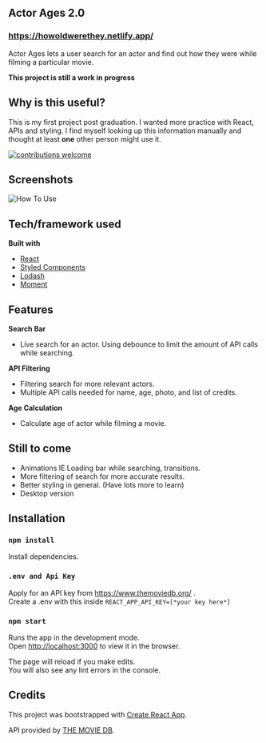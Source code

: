 ## Actor Ages 2.0

### https://howoldwerethey.netlify.app/

Actor Ages lets a user search for an actor and find out how they were while filming a particular movie.

**This project is still a work in progress**

## Why is this useful?

This is my first project post graduation. I wanted more practice with React, APIs and styling. I find myself looking up this information manually and thought at least **one** other person might use it.

[![contributions welcome](https://img.shields.io/badge/contributions-welcome-brightgreen.svg?style=flat)](https://github.com/JKaram/actor-ages)

## Screenshots

![How To Use](https://raw.githubusercontent.com/JKaram/actor-ages/master/public/readme/gif_example.gif)

## Tech/framework used

<b>Built with</b>

- [React](https://reactjs.org/)
- [Styled Components](https://styled-components.com)
- [Lodash](https://lodash.com/)
- [Moment](https://momentjs.com/)

## Features

<b>Search Bar</b>

- Live search for an actor. Using debounce to limit the amount of API calls while searching.

<b>API Filtering</b>

- Filtering search for more relevant actors.
- Multiple API calls needed for name, age, photo, and list of credits.

<b>Age Calculation</b>

- Calculate age of actor while filming a movie.

## Still to come

- Animations IE Loading bar while searching, transitions.
- More filtering of search for more accurate results.
- Better styling in general. (Have lots more to learn)
- Desktop version

## Installation

### `npm install`

Install dependencies.

### `.env and Api Key`

Apply for an API key from https://www.themoviedb.org/ .<br />
Create a .env with this inside `REACT_APP_API_KEY=[*your key here*]`

### `npm start`

Runs the app in the development mode.<br />
Open [http://localhost:3000](http://localhost:3000) to view it in the browser.

The page will reload if you make edits.<br />
You will also see any lint errors in the console.

## Credits

This project was bootstrapped with [Create React App](https://github.com/facebook/create-react-app).

API provided by [THE MOVIE DB](https://www.themoviedb.org/).
